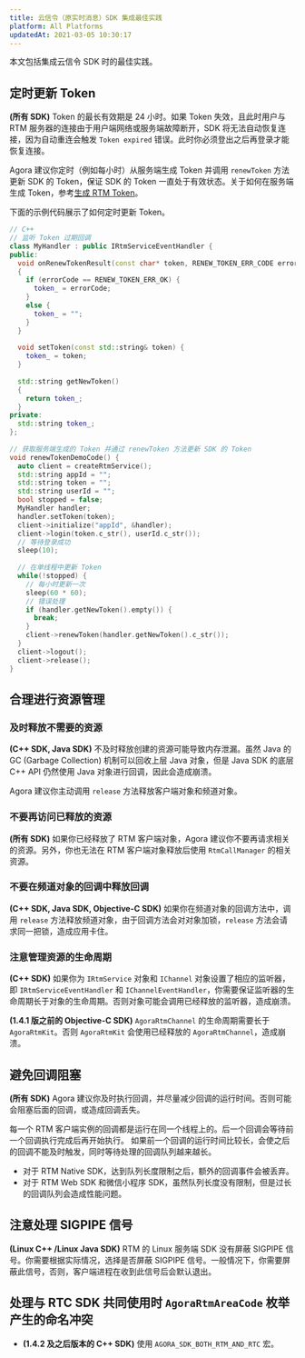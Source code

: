 ```yaml
---
title: 云信令（原实时消息）SDK 集成最佳实践
platform: All Platforms
updatedAt: 2021-03-05 10:30:17
---
```

本文包括集成云信令 SDK 时的最佳实践。

## 定时更新 Token

**(所有 SDK)** Token 的最长有效期是 24 小时。如果 Token 失效，且此时用户与 RTM 服务器的连接由于用户端网络或服务端故障断开，SDK 将无法自动恢复连接，因为自动重连会触发 `Token expired` 错误。此时你必须登出之后再登录才能恢复连接。

Agora 建议你定时（例如每小时）从服务端生成 Token 并调用 `renewToken` 方法更新 SDK 的 Token，保证 SDK 的 Token 一直处于有效状态。关于如何在服务端生成 Token，参考[生成 RTM Token](https://docs.agora.io/cn/Real-time-Messaging/token_server_rtm?platform=All%20Platforms)。

下面的示例代码展示了如何定时更新 Token。

```cpp
// C++
// 监听 Token 过期回调
class MyHandler : public IRtmServiceEventHandler {
public:
  void onRenewTokenResult(const char* token, RENEW_TOKEN_ERR_CODE errorCode)
  {
    if (errorCode == RENEW_TOKEN_ERR_OK) {
      token_ = errorCode;
    }
    else {
      token_ = "";
    }
  }
   
  void setToken(const std::string& token) {
    token_ = token;
  }
   
  std::string getNewToken()
  {
    return token_;
  }
private:
  std::string token_;
};
 
// 获取服务端生成的 Token 并通过 renewToken 方法更新 SDK 的 Token
void renewTokenDemoCode() {
  auto client = createRtmService();
  std::string appId = "";
  std::string token = "";
  std::string userId = "";
  bool stopped = false;
  MyHandler handler;
  handler.setToken(token);
  client->initialize("appId", &handler);
  client->login(token.c_str(), userId.c_str());
  // 等待登录成功
  sleep(10);
   
  // 在单线程中更新 Token
  while(!stopped) {
    // 每小时更新一次
    sleep(60 * 60);
    // 错误处理
    if (handler.getNewToken().empty()) {
      break;
    }
    client->renewToken(handler.getNewToken().c_str());
  }
  client->logout();
  client->release();
}
```

## 合理进行资源管理

### 及时释放不需要的资源

**(C++ SDK, Java SDK)** 不及时释放创建的资源可能导致内存泄漏。虽然 Java 的 GC (Garbage Collection) 机制可以回收上层 Java 对象，但是 Java SDK 的底层 C++ API 仍然使用 Java 对象进行回调，因此会造成崩溃。

Agora 建议你主动调用 `release` 方法释放客户端对象和频道对象。

### 不要再访问已释放的资源

**(所有 SDK)** 如果你已经释放了 RTM 客户端对象，Agora 建议你不要再请求相关的资源。另外，你也无法在 RTM 客户端对象释放后使用 `RtmCallManager` 的相关资源。

### 不要在频道对象的回调中释放回调

**(C++ SDK, Java SDK, Objective-C SDK)** 如果你在频道对象的回调方法中，调用 `release` 方法释放频道对象，由于回调方法会对对象加锁，`release` 方法会请求同一把锁，造成应用卡住。

### 注意管理资源的生命周期

**(C++ SDK)** 如果你为 `IRtmService` 对象和 `IChannel` 对象设置了相应的监听器，即 `IRtmServiceEventHandler` 和 `IChannelEventHandler`，你需要保证监听器的生命周期长于对象的生命周期。否则对象可能会调用已经释放的监听器，造成崩溃。

**(1.4.1 版之前的 Objective-C SDK)** `AgoraRtmChannel` 的生命周期需要长于 `AgoraRtmKit`。否则 `AgoraRtmKit` 会使用已经释放的 `AgoraRtmChannel`，造成崩溃。

## 避免回调阻塞

**(所有 SDK)** Agora 建议你及时执行回调，并尽量减少回调的运行时间。否则可能会阻塞后面的回调，或造成回调丢失。

每一个 RTM 客户端实例的回调都是运行在同一个线程上的。后一个回调会等待前一个回调执行完成后再开始执行。 如果前一个回调的运行时间比较长，会使之后的回调不能及时触发，同时等待处理的回调队列越来越长。

- 对于 RTM Native SDK，达到队列长度限制之后，额外的回调事件会被丢弃。
- 对于 RTM Web SDK 和微信小程序 SDK，虽然队列长度没有限制，但是过长的回调队列会造成性能问题。

## 注意处理 SIGPIPE 信号

**(Linux C++ /Linux Java SDK)** RTM 的 Linux 服务端 SDK 没有屏蔽 SIGPIPE 信号。你需要根据实际情况，选择是否屏蔽 SIGPIPE 信号。一般情况下，你需要屏蔽此信号，否则，客户端进程在收到此信号后会默认退出。

## 处理与 RTC SDK 共同使用时 `AgoraRtmAreaCode` 枚举产生的命名冲突

- **(1.4.2 及之后版本的 C++ SDK)** 使用 `AGORA_SDK_BOTH_RTM_AND_RTC` 宏。